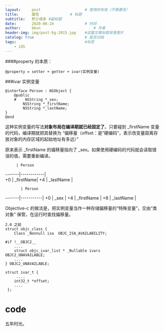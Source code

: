 ```yaml
---
layout:     post   				    # 使用的布局（不需要改）
title:      属性 				# 标题 
subtitle:   积少成多 #副标题
date:       2020-06-24				# 时间
author:     bkun 						# 作者
header-img: img/post-bg-2015.jpg 	#这篇文章标题背景图片
catalog: true 						# 是否归档
tags:								#标签
    - iOS
---
```


####property 的本质：

```
@property = setter + getter + ivar(实例变量)

```

###ivar 实例变量

```
@interface Person : NSObject {
	@public
	#    NSString *_sex;
		NSString *_firstName;
		NSString *_lastName;
}
@end
```
	
这种实例变量的写法**对象布局在编译期就已经固定了**。只要碰到 _firstName 变量的代码，编译期就把其替换为 “偏移量（offset：是“硬编码”，表示改变量距离存放对象的内存区域的起始地址有多远）”

原来表示 _firstName 的偏移量指向了 _sex。如果使用硬编码的代码就会读取错误的值，需要重新编译。

         | Person          
-------|------------|   
 +0   | _firstName| 
 +4   | _lastName | 
 
           | Person          
-------|-----------|
 +0   | _sex | 
 +4   | _firstName | 
 +8   | _lastName |

Objective-c 的做法是，把实例变量当作一种存储偏移量的“特殊变量”，交由“类对象” 保管，在运行时查找偏移量。 

```
2.0 之前
struct objc_class {
    Class _Nonnull isa  OBJC_ISA_AVAILABILITY;

#if !__OBJC2__
    ....                                
    struct objc_ivar_list * _Nullable ivars                  OBJC2_UNAVAILABLE;
    ....
} OBJC2_UNAVAILABLE;

struct ivar_t {
	 ....
    int32_t *offset;
    ....
 };

```
# code

五年时光。
